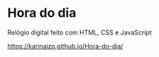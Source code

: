 # Hora do dia
 Relógio digital feito com HTML, CSS e JavaScript

https://karinaizo.github.io/Hora-do-dia/
